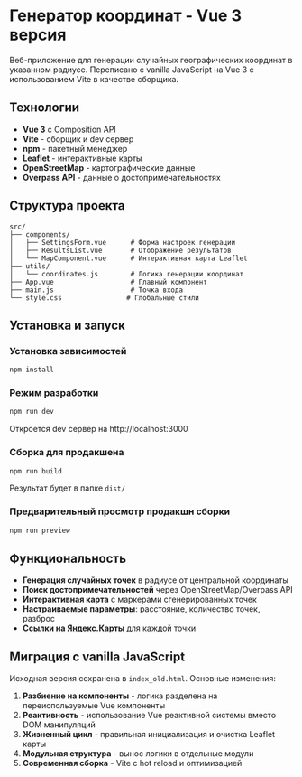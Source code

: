 # Генератор координат - Vue 3 версия

Веб-приложение для генерации случайных географических координат в указанном радиусе. Переписано с vanilla JavaScript на Vue 3 с использованием Vite в качестве сборщика.

## Технологии

- **Vue 3** с Composition API
- **Vite** - сборщик и dev сервер
- **npm** - пакетный менеджер
- **Leaflet** - интерактивные карты
- **OpenStreetMap** - картографические данные
- **Overpass API** - данные о достопримечательностях

## Структура проекта

```
src/
├── components/
│   ├── SettingsForm.vue      # Форма настроек генерации
│   ├── ResultsList.vue       # Отображение результатов
│   └── MapComponent.vue      # Интерактивная карта Leaflet
├── utils/
│   └── coordinates.js        # Логика генерации координат
├── App.vue                   # Главный компонент
├── main.js                   # Точка входа
└── style.css                # Глобальные стили
```

## Установка и запуск

### Установка зависимостей
```bash
npm install
```

### Режим разработки
```bash
npm run dev
```
Откроется dev сервер на http://localhost:3000

### Сборка для продакшена
```bash
npm run build
```
Результат будет в папке `dist/`

### Предварительный просмотр продакшн сборки
```bash
npm run preview
```

## Функциональность

- **Генерация случайных точек** в радиусе от центральной координаты
- **Поиск достопримечательностей** через OpenStreetMap/Overpass API
- **Интерактивная карта** с маркерами сгенерированных точек
- **Настраиваемые параметры**: расстояние, количество точек, разброс
- **Ссылки на Яндекс.Карты** для каждой точки

## Миграция с vanilla JavaScript

Исходная версия сохранена в `index_old.html`. Основные изменения:

1. **Разбиение на компоненты** - логика разделена на переиспользуемые Vue компоненты
2. **Реактивность** - использование Vue реактивной системы вместо DOM манипуляций
3. **Жизненный цикл** - правильная инициализация и очистка Leaflet карты
4. **Модульная структура** - вынос логики в отдельные модули
5. **Современная сборка** - Vite с hot reload и оптимизацией